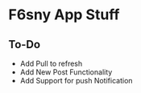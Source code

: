 # F6sny App Stuff

## To-Do
* Add Pull to refresh
* Add New Post Functionality
* Add Support for push Notification
